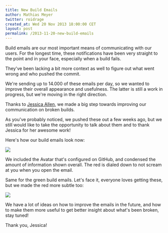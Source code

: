 ```yaml
---
title: New Build Emails
author: Mathias Meyer
twitter: roidrage
created_at: Wed 20 Nov 2013 18:00:00 CET
layout: post
permalink: /2013-11-20-new-build-emails
---
```

Build emails are our most important means of communicating with our users. For
the longest time, these notifications have been very straight to the point and
in your face, especially when a build fails.

They've been lacking a bit more context as well to figure out what went wrong
and who pushed the commit.

We're sending up to 14.000 of these emails per day, so we wanted to improve
their overall appearance and usefulness. The latter is still a work in progress,
but we're moving in the right direction.

Thanks to [Jessica Allen](https://twitter.com/jessicaspacekat), we made a big step towards improving our communication
on broken builds.

As you've probably noticed, we pushed these out a few weeks ago, but we still
would like to take the opportunity to talk about them and to thank Jessica for
her awesome work!

Here's how our build emails look now:

![](http://s3itch.paperplanes.de/buildsuccess_20131115_160120.jpg)

We included the Avatar that's configured on GitHub, and condensed the amount of
information shown overall. The red is dialed down to not scream at you when you
open the email.

Same for the green build emails. Let's face it, everyone loves getting these,
but we made the red more subtle too:

![](http://s3itch.paperplanes.de/buildfailed_20131115_155653.jpg)

We have a lot of ideas on how to improve the emails in the future, and how to
make them more useful to get better insight about what's been broken, stay
tuned!

Thank you, Jessica!
